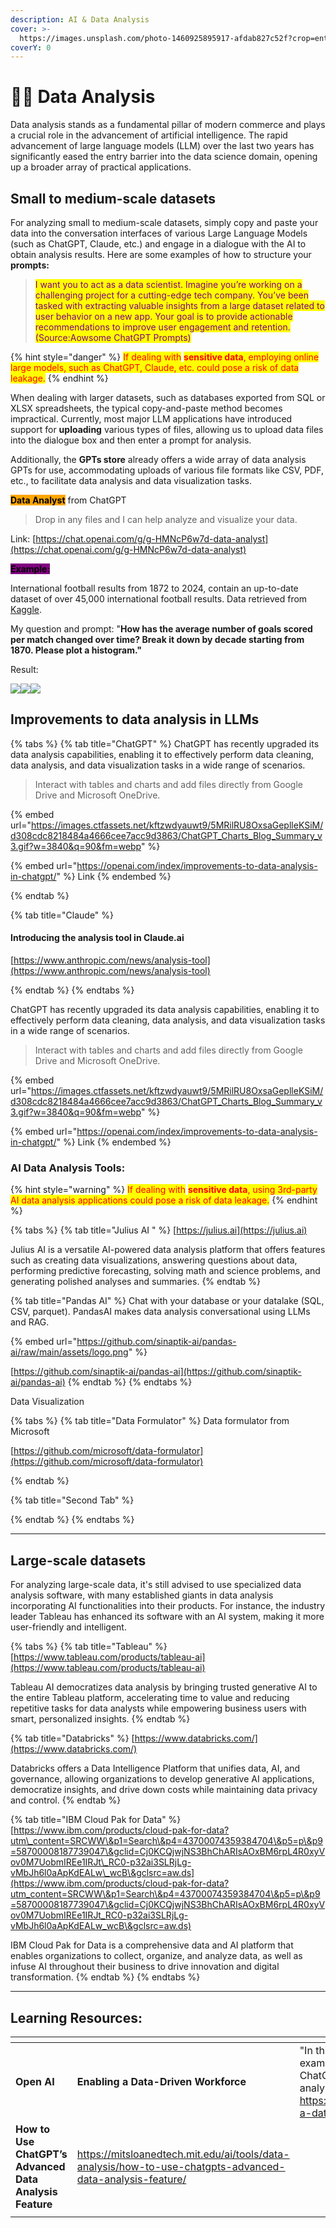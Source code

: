 ```yaml
---
description: AI & Data Analysis
cover: >-
  https://images.unsplash.com/photo-1460925895917-afdab827c52f?crop=entropy&cs=srgb&fm=jpg&ixid=M3wxOTcwMjR8MHwxfHNlYXJjaHwxfHxkYXRhfGVufDB8fHx8MTcxODYwMDM5MHww&ixlib=rb-4.0.3&q=85
coverY: 0
---
```


# 👩‍💻 Data Analysis

Data analysis stands as a fundamental pillar of modern commerce and plays a crucial role in the advancement of artificial intelligence. The rapid advancement of large language models (LLM) over the last two years has significantly eased the entry barrier into the data science domain, opening up a broader array of practical applications.

## Small to medium-scale datasets

For analyzing small to medium-scale datasets, simply copy and paste your data into the conversation interfaces of various Large Language Models (such as ChatGPT, Claude, etc.) and engage in a dialogue with the AI to obtain analysis results. Here are some examples of how to structure your **prompts:**&#x20;

> <mark style="color:purple;">I want you to act as a data scientist. Imagine you’re working on a challenging project for a cutting-edge tech company. You’ve been tasked with extracting valuable insights from a large dataset related to user behavior on a new app. Your goal is to provide actionable recommendations to improve user engagement and retention.  (Source:Aowsome ChatGPT Prompts)</mark>

{% hint style="danger" %}
<mark style="color:red;">If dealing with</mark> <mark style="color:red;"></mark><mark style="color:red;">**sensitive data**</mark><mark style="color:red;">, employing online large models, such as ChatGPT, Claude, etc. could pose a risk of data leakage.</mark>&#x20;
{% endhint %}

When dealing with larger datasets, such as databases exported from SQL or XLSX spreadsheets, the typical copy-and-paste method becomes impractical. Currently, most major LLM applications have introduced support for **uploading** various types of files, allowing us to upload data files into the dialogue box and then enter a prompt for analysis.&#x20;

Additionally, the **GPTs store** already offers a wide array of data analysis GPTs for use, accommodating uploads of various file formats like CSV, PDF, etc., to facilitate data analysis and data visualization tasks.

<img src="../../.gitbook/assets/data analyst.png" alt="" data-size="line"><mark style="background-color:orange;">**Data Analyst**</mark> from ChatGPT

> Drop in any files and I can help analyze and visualize your data.

Link: [https://chat.openai.com/g/g-HMNcP6w7d-data-analyst](https://chat.openai.com/g/g-HMNcP6w7d-data-analyst)

<mark style="background-color:purple;">**Example:**</mark>

International football results from 1872 to 2024, contain an up-to-date dataset of over 45,000 international football results. Data retrieved from [Kaggle](https://www.kaggle.com/datasets/martj42/international-football-results-from-1872-to-2017?resource=download).

My question and prompt: "**How has the average number of goals scored per match changed over time? Break it down by decade starting from 1870. Please plot a histogram."**

Result:&#x20;

![](../../.gitbook/assets/data1.png)![](../../.gitbook/assets/data2.png)![](../../.gitbook/assets/data3.png)



## Improvements to data analysis in LLMs

{% tabs %}
{% tab title="ChatGPT" %}
ChatGPT has recently upgraded its data analysis capabilities, enabling it to effectively perform data cleaning, data analysis, and data visualization tasks in a wide range of scenarios.

> Interact with tables and charts and add files directly from Google Drive and Microsoft OneDrive.

{% embed url="https://images.ctfassets.net/kftzwdyauwt9/5MRilRU8OxsaGeplleKSiM/d308cdc8218484a4666cee7acc9d3863/ChatGPT_Charts_Blog_Summary_v3.gif?w=3840&q=90&fm=webp" %}

{% embed url="https://openai.com/index/improvements-to-data-analysis-in-chatgpt/" %}
Link
{% endembed %}


{% endtab %}

{% tab title="Claude" %}
#### Introducing the analysis tool in Claude.ai

[https://www.anthropic.com/news/analysis-tool](https://www.anthropic.com/news/analysis-tool)


{% endtab %}
{% endtabs %}



ChatGPT has recently upgraded its data analysis capabilities, enabling it to effectively perform data cleaning, data analysis, and data visualization tasks in a wide range of scenarios.

> Interact with tables and charts and add files directly from Google Drive and Microsoft OneDrive.

{% embed url="https://images.ctfassets.net/kftzwdyauwt9/5MRilRU8OxsaGeplleKSiM/d308cdc8218484a4666cee7acc9d3863/ChatGPT_Charts_Blog_Summary_v3.gif?w=3840&q=90&fm=webp" %}

{% embed url="https://openai.com/index/improvements-to-data-analysis-in-chatgpt/" %}
Link
{% endembed %}

### AI Data Analysis Tools:

{% hint style="warning" %}
<mark style="color:red;">If dealing with</mark> <mark style="color:red;"></mark><mark style="color:red;">**sensitive data**</mark><mark style="color:red;">, using 3rd-party AI data analysis applications could pose a risk of data leakage.</mark>&#x20;
{% endhint %}

{% tabs %}
{% tab title="Julius AI " %}
[https://julius.ai](https://julius.ai)

Julius AI is a versatile AI-powered data analysis platform that offers features such as creating data visualizations, answering questions about data, performing predictive forecasting, solving math and science problems, and generating polished analyses and summaries.
{% endtab %}

{% tab title="Pandas AI" %}
Chat with your database or your datalake (SQL, CSV, parquet). PandasAI makes data analysis conversational using LLMs and RAG.

{% embed url="https://github.com/sinaptik-ai/pandas-ai/raw/main/assets/logo.png" %}

[https://github.com/sinaptik-ai/pandas-ai](https://github.com/sinaptik-ai/pandas-ai)
{% endtab %}
{% endtabs %}

Data Visualization

{% tabs %}
{% tab title="Data Formulator" %}
Data formulator from Microsoft&#x20;

[https://github.com/microsoft/data-formulator](https://github.com/microsoft/data-formulator)


{% endtab %}

{% tab title="Second Tab" %}

{% endtab %}
{% endtabs %}

***

## Large-scale datasets

For analyzing large-scale data, it's still advised to use specialized data analysis software, with many established giants in data analysis incorporating AI functionalities into their products. For instance, the industry leader Tableau has enhanced its software with an AI system, making it more user-friendly and intelligent.

{% tabs %}
{% tab title="Tableau" %}
[https://www.tableau.com/products/tableau-ai](https://www.tableau.com/products/tableau-ai)

Tableau AI democratizes data analysis by bringing trusted generative AI to the entire Tableau platform, accelerating time to value and reducing repetitive tasks for data analysts while empowering business users with smart, personalized insights.
{% endtab %}

{% tab title="Databricks" %}
[https://www.databricks.com/](https://www.databricks.com/)

Databricks offers a Data Intelligence Platform that unifies data, AI, and governance, allowing organizations to develop generative AI applications, democratize insights, and drive down costs while maintaining data privacy and control.
{% endtab %}

{% tab title="IBM Cloud Pak for Data" %}
[https://www.ibm.com/products/cloud-pak-for-data?utm\_content=SRCWW\&p1=Search\&p4=43700074359384704\&p5=p\&p9=58700008187739047\&gclid=Cj0KCQjwjNS3BhChARIsAOxBM6rpL4R0xyVov0M7UobmIREe1IRJt\_RC0-p32ai3SLRjLg-vMbJh6l0aApKdEALw\_wcB\&gclsrc=aw.ds](https://www.ibm.com/products/cloud-pak-for-data?utm_content=SRCWW\&p1=Search\&p4=43700074359384704\&p5=p\&p9=58700008187739047\&gclid=Cj0KCQjwjNS3BhChARIsAOxBM6rpL4R0xyVov0M7UobmIREe1IRJt_RC0-p32ai3SLRjLg-vMbJh6l0aApKdEALw_wcB\&gclsrc=aw.ds)

IBM Cloud Pak for Data is a comprehensive data and AI platform that enables organizations to collect, organize, and analyze data, as well as infuse AI throughout their business to drive innovation and digital transformation.
{% endtab %}
{% endtabs %}



***

## Learning Resources:

<table data-view="cards"><thead><tr><th></th><th></th><th></th></tr></thead><tbody><tr><td><strong>Open AI</strong></td><td><strong>Enabling a Data-Driven Workforce</strong></td><td>"In this video, we share practical examples of how employees can use ChatGPT Enterprise to efficiently analyze data and uncover insights." <a href="https://openai.com/business/enabling-a-data-driven-workforce-webinar/">https://openai.com/business/enabling-a-data-driven-workforce-webinar/</a></td></tr><tr><td><strong>How to Use ChatGPT’s Advanced Data Analysis Feature</strong></td><td><a href="https://mitsloanedtech.mit.edu/ai/tools/data-analysis/how-to-use-chatgpts-advanced-data-analysis-feature/">https://mitsloanedtech.mit.edu/ai/tools/data-analysis/how-to-use-chatgpts-advanced-data-analysis-feature/</a></td><td></td></tr><tr><td></td><td></td><td></td></tr></tbody></table>















